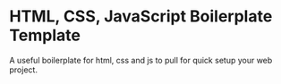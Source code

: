 # HTML, CSS, JavaScript Boilerplate Template
A useful boilerplate for html, css and js to pull for quick setup your web project.
